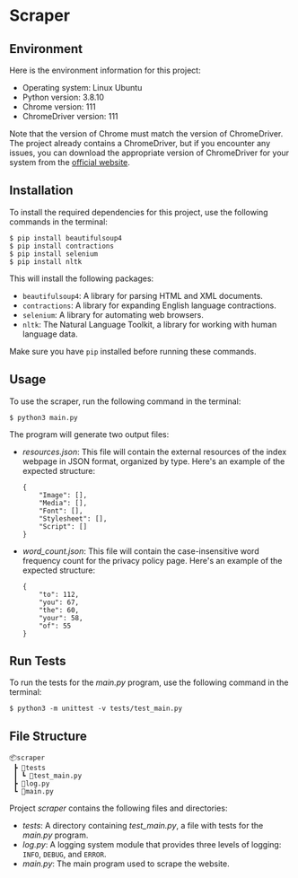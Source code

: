 # Scraper

## Environment

Here is the environment information for this project:
- Operating system: Linux Ubuntu
- Python version: 3.8.10
- Chrome version: 111
- ChromeDriver version: 111

Note that the version of Chrome must match the version of ChromeDriver. The project already contains a ChromeDriver, but if you encounter any issues, you can download the appropriate version of ChromeDriver for your system from the [official website](https://chromedriver.chromium.org/downloads).

## Installation

To install the required dependencies for this project, use the following commands in the terminal:

```shell
$ pip install beautifulsoup4
$ pip install contractions
$ pip install selenium
$ pip install nltk
```

This will install the following packages:

- `beautifulsoup4`: A library for parsing HTML and XML documents.
- `contractions`: A library for expanding English language contractions.
- `selenium`: A library for automating web browsers.
- `nltk`: The Natural Language Toolkit, a library for working with human language data.

Make sure you have `pip` installed before running these commands.

## Usage

To use the scraper, run the following command in the terminal:

```shell
$ python3 main.py
```

The program will generate two output files:
- *resources.json*: This file will contain the external resources of the index webpage in JSON format, organized by type. Here's an example of the expected structure:
    ```
    {
        "Image": [],
        "Media": [],
        "Font": [],
        "Stylesheet": [],
        "Script": []
    }
    ```
- *word_count.json*: This file will contain the case-insensitive word frequency count for the privacy policy page. Here's an example of the expected structure:
    ```
    {
        "to": 112,
        "you": 67,
        "the": 60,
        "your": 58,
        "of": 55
    }
    ```

## Run Tests

To run the tests for the *main.py* program, use the following command in the terminal:

```shell
$ python3 -m unittest -v tests/test_main.py
```

## File Structure

```
📦scraper
 ┣ 📂tests
 ┃ ┗ 📜test_main.py
 ┣ 📜log.py
 ┗ 📜main.py
 ```

Project *scraper* contains the following files and directories:

- *tests*: A directory containing *test_main.py*, a file with tests for the *main.py* program.
- *log.py*: A logging system module that provides three levels of logging: `INFO`, `DEBUG`, and `ERROR`.
- *main.py*: The main program used to scrape the website.
